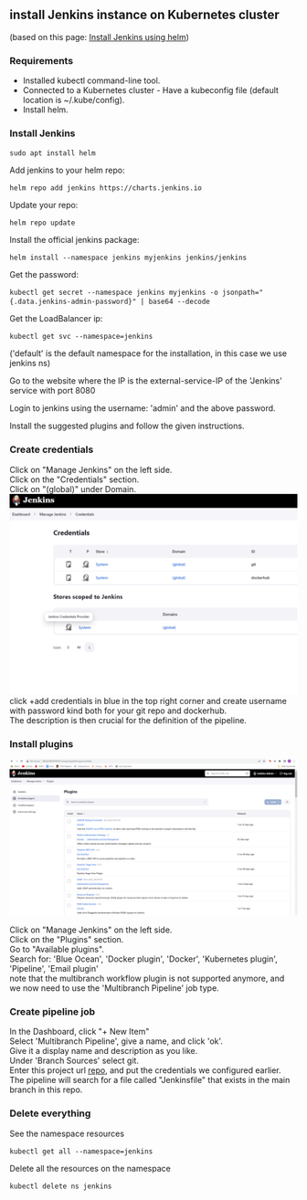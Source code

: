 ## install Jenkins instance on Kubernetes cluster
(based on this page: [Install Jenkins using helm](https://sweetcode.io/how-to-setup-jenkins-ci-cd-pipeline-on-kubernetes-cluster-with-helm/))

### Requirements
- Installed kubectl command-line tool.
- Connected to a Kubernetes cluster - Have a kubeconfig file (default location is ~/.kube/config).
- Install helm.
 
### Install Jenkins
```
sudo apt install helm
```
Add jenkins to your helm repo:
```
helm repo add jenkins https://charts.jenkins.io
```

Update your repo:
```
helm repo update
```

Install the official jenkins package:
```
helm install --namespace jenkins myjenkins jenkins/jenkins
```

Get the password:
```
kubectl get secret --namespace jenkins myjenkins -o jsonpath="{.data.jenkins-admin-password}" | base64 --decode
```
Get the LoadBalancer ip:
```
kubectl get svc --namespace=jenkins 
```
('default' is the default namespace for the installation, in this case we use jenkins ns) 

Go to the website where the IP is the external-service-IP of the 'Jenkins' service with port 8080

Login to jenkins using the username: 'admin' and the above password.

Install the suggested plugins and follow the given instructions.
### Create credentials
Click on "Manage Jenkins" on the left side. \
Click on the "Credentials" section. \
Click on "(global)" under Domain. \
![plot](../images/jenkinscred.png)
click +add credentials in blue in the top right corner and create username
with password kind both for your git repo and dockerhub. \
The description is then crucial for the definition of the pipeline.

### Install plugins

![plot](../images/jenkinsplugin.png)

Click on "Manage Jenkins" on the left side. \
Click on the "Plugins" section. \
Go to "Available plugins". \
Search for: 'Blue Ocean', 'Docker plugin', 'Docker', 'Kubernetes plugin', 'Pipeline', 'Email plugin' \
note that the multibranch workflow plugin is not supported anymore, and we now need to use the 
'Multibranch Pipeline' job type.

### Create pipeline job
In the Dashboard, click "+ New Item" \
Select 'Multibranch Pipeline', give a name, and click 'ok'. \
Give it a display name and description as you like. \
Under 'Branch Sources' select git. \
Enter this project url [repo](https://github.com/Milk18/final_project), and put the credentials we configured earlier.
The pipeline will search for a file called "Jenkinsfile" that exists in the main branch in this repo.

### Delete everything
See the namespace resources 
```
kubectl get all --namespace=jenkins 
```

Delete all the resources on the namespace 
```
kubectl delete ns jenkins

